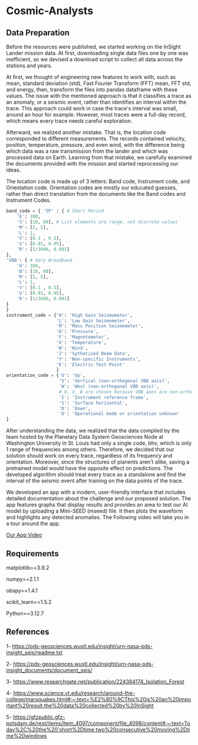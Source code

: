 # Cosmic-Analysts

## Data Preparation
Before the resources were published, we started working on the InSight Lander mission data. At first, downloading single data files one by one was inefficient, so we devised a download script to collect all data across the stations and years.

At first, we thought of engineering new features to work with, such as mean, standard deviation (std), Fast Fourier Transform (FFT) mean, FFT std, and energy, then, transform the files into pandas dataframe with these values. The issue with the mentioned approach is that it classifies a trace as an anomaly, or a seismic event, rather than identifies an interval within the trace. This approach could work in case the trace's interval was small, around an hour for example. However, most traces were a full-day record, which means every trace needs careful exploration.

Afterward, we realized another mistake. That is, the location code corresponded to different measurements. The records contained velocity, position, temperature, pressure, and even wind, with the difference being which data was a raw transmission from the lander and which was processed data on Earth. Learning from that mistake, we carefully examined the documents provided with the mission and started reprocessing our ideas.

The location code is made up of 3 letters: Band code, Instrument code, and Orientation code. Orientation codes are mostly our educated guesses, rather than direct translation from the documents like the Band codes and Instrument Codes.
```python
band_code = { 'SP' : { # Short Period
    'E': 100,
    'S': [10, 80], # List elements are range, not discrete values
    'M': [2, 5],
    'L': 1,
    'V': [0.1 , 0.5],
    'U': [0.01, 0.05],
    'R': [1/3600, 0.001]
}, 
'VBB': { # Very Broadband
    'H': 100,
    'B': [10, 80],
    'M': [2, 5],
    'L': 1,
    'V': [0.1 , 0.5],
    'U': [0.01, 0.05],
    'R': [1/3600, 0.001]
}
}
instrument_code = {'H': 'High Gain Seismometer',
                   'L': 'Low Gain Seismometer',
                   'M': 'Mass Position Seismometer',
                   'D': 'Pressure',
                   'F': 'Magnetometer',
                   'k': 'Temperature',
                   'W': 'Wind',
                   'Z': 'Sythetized Beam Data',
                   'Y': 'Non-specific Instruments',
                   'E': 'Electric Test Point'
                   }
orientation_code = {'U': 'Up',
                    'V': 'Vertical (non-orthogonal VBB axis)',
                    'W': 'West (non-orthogonal VBB axis)',
                    # U, V, W are chosen because VBB axes are non-orthogonal.
                    'I': 'Instrument reference frame',
                    'S': 'Surface horizontal',
                    'D': 'Down',
                    'O': 'Operational mode or orientation unknown'
}
```

After understanding the data, we realized that the data compiled by the team hosted by the Planetary Data System Geosciences Node at Washington University in St. Louis had only a single code, bhv, which is only 1 range of frequencies among others. Therefore, we decided that our solution should work on every trace, regardless of its frequency and orientation. Moreover, since the structures of planents aren't alike, saving a pretrained model would have the opposite effect on predictions. The developed algorithm should treat every trace as a standalone and find the interval of the seismic event after training on the data points of the trace.

We developed an app with a modern, user-friendly interface that includes detailed documentation about the challenge and our proposed solution. The app features graphs that display results and provides an area to test our AI model by uploading a Mini-SEED (mseed) file. It then plots the waveform and highlights any detected anomalies. The Following video will take you in a tour around the app.

[Our App Video](https://drive.google.com/file/d/1eGggQXyS7_sn_L_oOIdqCWGAVqD6PTYh/view?usp=sharing)

## Requirements
matplotlib==3.9.2

numpy==2.1.1

obspy==1.4.1

scikit_learn==1.5.2

Python==3.12.7
## References
1-	https://pds-geosciences.wustl.edu/insight/urn-nasa-pds-insight_seis/readme.txt

2-	https://pds-geosciences.wustl.edu/insight/urn-nasa-pds-insight_documents/document_seis/

3-	https://www.researchgate.net/publication/224384174_Isolation_Forest

4-	https://www.science.vt.edu/research/around-the-college/marsquakes.html#:~:text=%E2%80%9CThis%20is%20an%20important%20result,the%20data%20collected%20by%20InSight

5-	https://gfzpublic.gfz-potsdam.de/rest/items/item_4097/component/file_4098/content#:~:text=Today%2C%20the%20'short%2Dtime,two%20consecutive%20moving%2Dtime%20windows

